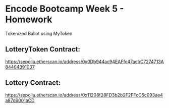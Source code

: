 # Encode Bootcamp Week 5 - Homework

Tokenized Ballot using MyToken

## LotteryToken Contract:
https://sepolia.etherscan.io/address/0x0Db944ac94EAFfc47acbC7274713A84404391037

## Lottery Contract:
https://sepolia.etherscan.io/address/0x11208f28FD3b2b2F2FFcC5c093ae4a87d6001aCD